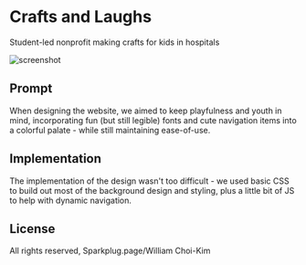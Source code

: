 # Crafts and Laughs
Student-led nonprofit making crafts for kids in hospitals

![screenshot](https://i.imgur.com/uJvcF3I.png)

## Prompt
When designing the website, we aimed to keep playfulness and youth in mind, incorporating fun (but still legible) fonts and cute navigation items into a colorful palate - while still maintaining ease-of-use.

## Implementation
The implementation of the design wasn't too difficult - we used basic CSS to build out most of the background design and styling, plus a little bit of JS to help with dynamic navigation.

## License
All rights reserved, Sparkplug.page/William Choi-Kim